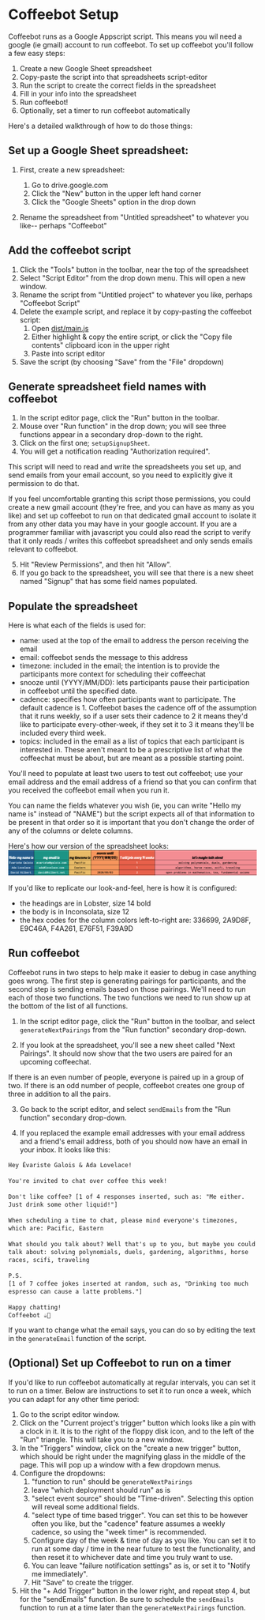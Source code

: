 # Coffeebot Setup

Coffeebot runs as a Google Appscript script. This means you wil need a google (ie gmail) account to run coffeebot. To set up coffeebot you'll follow a few easy steps: 

1. Create a new Google Sheet spreadsheet
2. Copy-paste the script into that spreadsheets script-editor
3. Run the script to create the correct fields in the spreadsheet
4. Fill in your info into the spreadsheet
5. Run coffeebot!
6. Optionally, set a timer to run coffeebot automatically

Here's a detailed walkthrough of how to do those things:

## Set up a Google Sheet spreadsheet:

1. First, create a new spreadsheet:
    1. Go to drive.google.com
    2. Click the "New" button in the upper left hand corner
    3. Click the "Google Sheets" option in the drop down

2. Rename the spreadsheet from "Untitled spreadsheet" to whatever you like-- perhaps "Coffeebot"

## Add the coffeebot script

1. Click the "Tools" button in the toolbar, near the top of the spreadsheet
2. Select "Script Editor" from the drop down menu. This will open a new window.
3. Rename the script from "Untitled project" to whatever you like, perhaps "Coffeebot Script"
3. Delete the example script, and replace it by copy-pasting the coffeebot script:
    1. Open [dist/main.js](dist/main.js)
    2. Either highlight & copy the entire script, or click the "Copy file contents" clipboard icon in the upper right
    3. Paste into script editor 
4. Save the script (by choosing "Save" from the "File" dropdown)

## Generate spreadsheet field names with coffeebot

1. In the script editor page, click the "Run" button in the toolbar.
2. Mouse over "Run function" in the drop down; you will see three functions appear in a secondary drop-down to the right. 
3. Click on the first one; `setupSignupSheet`.
4. You will get a notification reading "Authorization required". 

This script will need to read and write the spreadsheets you set up, and send emails from your email account, so you need to explicitly give it permission to do that.

If you feel uncomfortable granting this script those permissions, you could create a new gmail account (they're free, and you can have as many as you like) and set up coffeebot to run on that dedicated gmail account to isolate it from any other data you may have in your google account. If you are a programmer familiar with javascript you could also read the script to verify that it only reads / writes this coffeebot spreadsheet and only sends emails relevant to coffeebot.

5. Hit "Review Permissions", and then hit "Allow".
6. If you go back to the spreadsheet, you will see that there is a new sheet named "Signup" that has some field names populated.

## Populate the spreadsheet

Here is what each of the fields is used for:
- name: used at the top of the email to address the person receiving the email
- email: coffeebot sends the message to this address
- timezone: included in the email; the intention is to provide the participants more context for scheduling their coffeechat
- snooze until (YYYY/MM/DD): lets participants pause their participation in coffeebot until the specified date. 
- cadence: specifies how often participants want to participate. The default cadence is 1. Coffeebot bases the cadence off of the assumption that it runs weekly, so if a user sets their cadence to 2 it means they'd like to participate every-other-week, if they set it to 3 it means they'll be included every third week.
- topics: included in the email as a list of topics that each participant is interested in. These aren't meant to be a prescriptive list of what the coffeechat must be about, but are meant as a possible starting point.

You'll need to populate at least two users to test out coffeebot; use your email address and the email address of a friend so that you can confirm that you received the coffeebot email when you run it.

You can name the fields whatever you wish (ie, you can write "Hello my name is" instead of "NAME") but the script expects all of that information to be present in that order so it is important that you don't change the order of any of the columns or delete columns.

Here's how our version of the spreadsheet looks:
![Example spreadsheet](example_coffeebot_spreadsheet.png "Coffeebot Template")

If you'd like to replicate our look-and-feel, here is how it is configured:
- the headings are in Lobster, size 14 bold
- the body is in Inconsolata, size 12
- the hex codes for the column colors left-to-right are: 336699, 2A9D8F, E9C46A, F4A261, E76F51, F39A9D

## Run coffeebot 

Coffeebot runs in two steps to help make it easier to debug in case anything goes wrong. The first step is generating pairings for participants, and the second step is sending emails based on those pairings. We'll need to run each of those two functions. The two functions we need to run show up at the bottom of the list of all functions.

1. In the script editor page, click the "Run" button in the toolbar, and select `generateNextPairings` from the "Run function" secondary drop-down.

2. If you look at the spreadsheet, you'll see a new sheet called "Next Pairings". It should now show that the two users are paired for an upcoming coffeechat.

If there is an even number of people, everyone is paired up in a group of two. If there is an odd number of people, coffeebot creates one group of three in addition to all the pairs.

3. Go back to the script editor, and select `sendEmails` from the "Run function" secondary drop-down.

4. If you replaced the example email addresses with your email address and a friend's email address, both of you should now have an email in your inbox. It looks like this:

```
Hey Évariste Galois & Ada Lovelace!

You're invited to chat over coffee this week!  

Don't like coffee? [1 of 4 responses inserted, such as: "Me either. Just drink some other liquid!"]

When scheduling a time to chat, please mind everyone's timezones, which are: Pacific, Eastern

What should you talk about? Well that's up to you, but maybe you could talk about: solving polynomials, duels, gardening, algorithms, horse races, scifi, traveling

P.S.
[1 of 7 coffee jokes inserted at random, such as, "Drinking too much espresso can cause a latte problems."]

Happy chatting!
Coffeebot ☕🤖
```

If you want to change what the email says, you can do so by editing the text in the `generateEmail` function of the script.

## (Optional) Set up Coffeebot to run on a timer

If you'd like to run coffeebot automatically at regular intervals, you can set it to run on a timer. Below are instructions to set it to run once a week, which you can adapt for any other time period:

1. Go to the script editor window.
2. Click on the "Current project's trigger" button which looks like a pin with a clock in it. It is to the right of the floppy disk icon, and to the left of the "Run" triangle. This will take you to a new window.
3. In the "Triggers" window, click on the "create a new trigger" button, which should be right under the magnifying glass in the middle of the page. This will pop up a window with a few dropdown menus.
4. Configure the dropdowns:
    1. "function to run" should be `generateNextPairings`
    2. leave "which deployment should run" as is
    3. "select event source" should be "Time-driven". Selecting this option will reveal some additional fields. 
    4. "select type of time based trigger". You can set this to be however often you like, but the "cadence" feature assumes a weekly cadence, so using the "week timer" is recommended.
    5. Configure day of the week & time of day as you like.
        You can set it to run at some day / time in the near future to test the functionality, and then reset it to whichever date and time you truly want to use.
    6. You can leave "failure notification settings" as is, or set it to "Notify me immediately".
    7. Hit "Save" to create the trigger.
5. Hit the "+ Add Trigger" button in the lower right, and repeat step 4, but for the "sendEmails" function. Be sure to schedule the `sendEmails` function to run at a time later than the `generateNextPairings` function.
